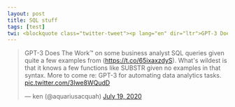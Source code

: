 ```yaml
---
layout: post
title: SQL stuff
tags: [test]
twi: <blockquote class="twitter-tweet"><p lang="en" dir="ltr">GPT-3 Does The Work™️ on some business analyst SQL queries given quite a few examples from (<a href="https://t.co/65ixaxzdyS">https://t.co/65ixaxzdyS</a>). What&#39;s wildest is that it knows a few functions like SUBSTR given no examples in that syntax. More to come re: GPT-3 for automating data analytics tasks. <a href="https://t.co/3Iwe8WQudD">pic.twitter.com/3Iwe8WQudD</a></p>&mdash; ken (@aquariusacquah) <a href="https://twitter.com/aquariusacquah/status/1284706786247880705?ref_src=twsrc%5Etfw">July 19, 2020</a></blockquote> <script async src="https://platform.twitter.com/widgets.js" charset="utf-8"></script>
---
```


<blockquote class="twitter-tweet"><p lang="en" dir="ltr">GPT-3 Does The Work™️ on some business analyst SQL queries given quite a few examples from (<a href="https://t.co/65ixaxzdyS">https://t.co/65ixaxzdyS</a>). What&#39;s wildest is that it knows a few functions like SUBSTR given no examples in that syntax. More to come re: GPT-3 for automating data analytics tasks. <a href="https://t.co/3Iwe8WQudD">pic.twitter.com/3Iwe8WQudD</a></p>&mdash; ken (@aquariusacquah) <a href="https://twitter.com/aquariusacquah/status/1284706786247880705?ref_src=twsrc%5Etfw">July 19, 2020</a></blockquote> <script async src="https://platform.twitter.com/widgets.js" charset="utf-8"></script>